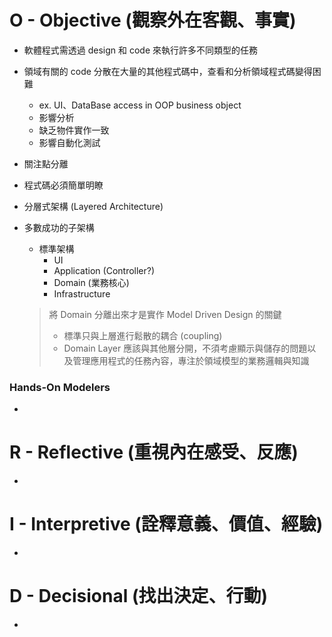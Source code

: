 # O - Objective (觀察外在客觀、事實)

* 軟體程式需透過 design 和 code 來執行許多不同類型的任務

* 領域有關的 code 分散在大量的其他程式碼中，查看和分析領域程式碼變得困難
    * ex. UI、DataBase access in OOP business object
    * 影響分析
    * 缺乏物件實作一致
    * 影響自動化測試

* 關注點分離
* 程式碼必須簡單明瞭
* 分層式架構 (Layered Architecture)

* 多數成功的子架構
    * 標準架構
        * UI
        * Application (Controller?)
        * Domain (業務核心)
        * Infrastructure
    > 將 Domain 分離出來才是實作 Model Driven Design 的關鍵
    > * 標準只與上層進行鬆散的耦合 (coupling)
    > * Domain Layer 應該與其他層分開，不須考慮顯示與儲存的問題以及管理應用程式的任務內容，專注於領域模型的業務邏輯與知識



    
### Hands-On Modelers

* 

# R - Reflective (重視內在感受、反應)

* 

# I - Interpretive (詮釋意義、價值、經驗)

* 
 
# D - Decisional (找出決定、行動)

* 